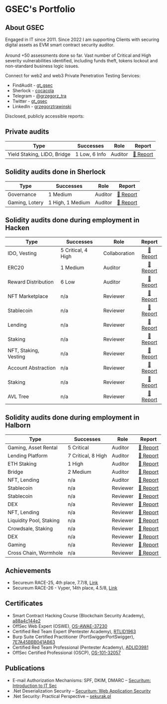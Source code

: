 # GSEC's Portfolio

## About GSEC

Engaged in IT since 2011. Since 2022 I am supporting Clients with securing digital assets as EVM smart contract security auditor. <br /><br />
Around +50 assessments done so far. Vast number of Critical and High severity vulnerabilities identified, including funds theft, tokens lockout and non-standard business logic issues.

Connect for web2 and web3 Private Penetration Testing Services:

- FindAudit - [gt_gsec](https://app.findaudit.xyz/p/gt_gsec)
- Sherlock - [cocacola](https://audits.sherlock.xyz/watson/cocacola)
- Telegram - [@grzegorz_tra](https://t.me/grzegorz_tra)
- Twitter - [gt_gsec](https://twitter.com/gt_gsec)
- LinkedIn - [grzegorztrawinski](https://www.linkedin.com/in/grzegorztrawinski/)

Disclosed, publicly accessible reports:

## Private audits

| Type | Successes | Role | Report |
| - | - | - | :-: |
| Yield Staking, LIDO, Bridge | 1 Low, 6 Info | Auditor | [📄 Report](https://github.com/ggggtttt/audits/blob/main/reports/2024-02-edgelessNetwork.md) |

## Solidity audits done in Sherlock

| Type | Successes | Role | Report |
| - | - | - | :-: |
| Governance | 1 Medium | Auditor | [📄 Report](https://audits.sherlock.xyz/contests/155) |
| Gaming, Lotery | 1 High, 1 Medium | Auditor | [📄 Report](https://audits.sherlock.xyz/contests/163) |

## Solidity audits done during employment in Hacken

| Type | Successes | Role | Report |
| - | - | - | :-: |
| IDO, Vesting | 5 Critical, 4 High | Collaboration | [📄 Report](https://wp.hacken.io/wp-content/uploads/2023/12/Paid_Network_SC-Audit-Report_180823_SA-1984_final-1.pdf) |
| ERC20 | 1 Medium | Auditor | [📄 Report](https://wp.hacken.io/wp-content/uploads/2023/11/VitalTale_SC-Audit-Report_DATE_SA-1884_update.pdf) |
| Reward Distribution | 6 Low | Auditor | [📄 Report](https://wp.hacken.io/wp-content/uploads/2024/01/Hacken_Wow_Earn_SCA_Wow_Earn_Token_Dec2023_20601_2_20240112_13_31.pdf) |
| NFT Marketplace | n/a | Reviewer | [📄 Report](https://wp.hacken.io/wp-content/uploads/2023/11/Eesee_SC-Audit-Report_29112023_SA-2010.pdf) |
| Stablecoin | n/a | Reviewer | [📄 Report](https://wp.hacken.io/wp-content/uploads/2023/12/Hacken_USDM_USDM-LOC_-104_P-2023-052_3_20231219-15_31.pdf) |
| Lending | n/a | Reviewer | [📄 Report](https://wp.hacken.io/wp-content/uploads/2024/01/Hacken_Paribus_SCA-Paribus_Governance_Dec2023_P-2023-036_2_20240108-16_05.pdf) |
| Staking | n/a | Reviewer | [📄 Report](https://wp.hacken.io/wp-content/uploads/2024/01/Hacken_Qooodo_SCA-Qoodo.io_Staking_Dec2023_P-2023-049_8_20240109-16_48-1.pdf) |
| NFT, Staking, Vesting | n/a | Reviewer | [📄 Report](https://common-wealth-audit.s3.eu-north-1.amazonaws.com/Hacken+Common+Wealth+Nov2023.pdf) |
| Account Abstraction | n/a | Reviewer | [📄 Report](https://wp.hacken.io/wp-content/uploads/2023/12/Sock_SC-Audit-Report_05122023_SA-2073.pdf) |
| Staking | n/a | Reviewer | [📄 Report](https://wp.hacken.io/wp-content/uploads/2024/01/SCA-Final-Report-Ignition-Staking-2.0.pdf) |
| AVL Tree | n/a | Reviewer | [📄 Report](https://wp.hacken.io/wp-content/uploads/2024/01/Ociswap_AVL-tree_SC-Audit-Report_21112023_SA-1999-1.pdf) |

## Solidity audits done during employment in Halborn

| Type | Successes | Role | Report |
| - | - | - | :-: |
| Gaming, Asset Rental  | 5 Critical | Auditor | [📄 Report](https://polemos.io/wp-content/uploads/2023/05/Polemos_Lending_Smart_Contract_Security_Audit_Report_Halborn_Final_Update.pdf) |
| Lending Platform | 7 Critical, 8 High | Auditor | [📄 Report](https://github.com/HalbornSecurity/PublicReports/blob/master/Solidity%20Smart%20Contract%20Audits/Debt_DAO_P2P_Loan_Smart_Contract_Security_Audit_Report_Halborn_Final.pdf) |
| ETH Staking | 1 High | Auditor | [📄 Report](https://github.com/stakewise/v3-core/blob/main/audits/05-2023-Halborn.pdf) |
| Bridge | 2 Medium | Auditor | [📄 Report](https://www.circle.com/hubfs/6778953/CCTP/Circle_Internet_Financial_EVM_Bridge_Smart_Contract_Security_Audit_Report_Halborn_Final.pdf) |
| NFT, Lending | n/a | Auditor | [📄 Report](https://github.com/HalbornSecurity/PublicReports/blob/master/Solidity%20Smart%20Contract%20Audits/NFTfi_eth_nftfi_Collection_Offer_Smart_Contract_Security_Audit_Report_Halborn_Final.pdf) |
| Stablecoin | n/a | Reviewer | [📄 Report](https://uploads-ssl.webflow.com/6409d9ad15a31d188a4b6e6b/64648e0d099843d229920fa2_Everstable_Stablecoin_Smart_Contract_Security_Audit_Report_Halborn_Final_Revised.pdf) |
| Stablecoin | n/a | Reviewer | [📄 Report](https://va62wzvjjgbday7zk2w4fahggygb2xo7b2m42qnx2rjzb6zpfpeq.arweave.net/qD2rZqlJgjBj-VatwoDmNgwdXd8Omc1Bt9RTkPsvK8k) |
| DEX | n/a | Reviewer | [📄 Report](https://basin.exchange/halborn-basin-audit.pdf) |
| NFT, Lending | n/a | Reviewer | [📄 Report](https://github.com/HalbornSecurity/PublicReports/blob/master/Solidity%20Smart%20Contract%20Audits/NFTfi_Native_Punk_Wrapper_Smart_Contract_Security_Audit_Report_Halborn_Final.pdf) |
| Liquidity Pool, Staking | n/a | Reviewer | [📄 Report](https://github.com/HalbornSecurity/PublicReports/blob/master/Solidity%20Smart%20Contract%20Audits/Convergence_Finance_Convergence_Protocol_Smart_Contract_Security_Assessment_Report_Halborn_Final.pdf) |
| Crowdsale, Staking | n/a | Reviewer | [📄 Report](https://github.com/HalbornSecurity/PublicReports/blob/master/Solidity%20Smart%20Contract%20Audits/Floin_Floin_Smart_Contracts_Smart_Contract_Security_Audit_Report_Halborn_Final.pdf) |
| DEX | n/a | Reviewer | [📄 Report](https://github.com/HalbornSecurity/PublicReports/blob/master/Solidity%20Smart%20Contract%20Audits/Substance_Exchange_Exchange_V1_Smart_Contract_Security_Assessment_Report_Halborn_Final.pdf) |
| Gaming | n/a | Reviewer | [📄 Report](https://github.com/HalbornSecurity/PublicReports/blob/master/Solidity%20Smart%20Contract%20Audits/gmbl.computer_gmbl_contracts_Smart_Contract_Security_Audit_Report_Halborn_Final.pdf) |
| Cross Chain, Wormhole | n/a | Reviewer | [📄 Report](https://github.com/HalbornSecurity/PublicReports/blob/master/Solidity%20Smart%20Contract%20Audits/Nexa_CAT_ERC_Standards_Smart_Contract_Security_Assessment_Report_Halborn_Final.pdf) |

## Achievements

- Secureum RACE-25, 4th place, 7.7/8, [Link](https://discord.com/channels/814328279468474419/927065287172427798/1191778508125519902)
- Secureum RACE-26 - Vyper, 14th place, 4.5/8, [Link](https://discord.com/channels/814328279468474419/927065287172427798/1202220388906442772)

## Certificates

- Smart Contract Hacking Course (Blockchain Security Academy), [a88a4c144e2](https://johnnytime.xyz/sch-certificate/?id=a88a4c144e23f6ceba43f21e6694de2aa46e8788d4f9afd578efb4185b77897e)
- OffSec Web Expert (OSWE), [OS-AWAE-37230](https://www.credential.net/473d098a-41e8-4895-affc-3a6b2ca65b0a)
- Certified Red Team Expert (Pentester Academy), [RTLID1963](https://www.credential.net/e201a40e-7775-4ea0-b8d9-5d724e9fda06)
- Burp Suite Certified Practitioner (PortSwiggerPortSwigger), [7E7A45BBB041AB63](https://portswigger.net/web-security/e/c/7e7a45bbb041ab63)
- Certified Red Team Professional (Pentester Academy), [ADLID3981](https://www.credential.net/d8da8f3b-77f1-4fbf-b8cc-9ae8efb030dd)
- OffSec Certified Professional (OSCP), [OS-101-32057](https://www.credential.net/ee9a13f9-d5c9-4a7f-a5e5-b01c8b3bfa57)

## Publications

- E-mail Authorization Mechanisms: SPF, DKIM, DMARC – [Securitum: Introduction to IT Sec](https://wydawnictwo.securitum.pl/ksiazka-wprowadzenie-do-bezpieczenstwa-it-tom-1)
- .Net Deserialization Security – [Securitum: Web Application Security](https://sklep.securitum.pl/ksiazka-bezpieczenstwo-aplikacji-webowych)
- .Net Security: Practical Perspective – [sekurak.pl](https://sekurak.pl/bezpieczenstwo-net-praktyczne-porady/)
